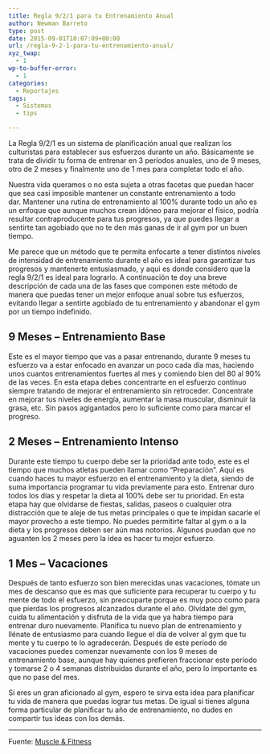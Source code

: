 ```yaml
---
title: Regla 9/2/1 para tu Entrenamiento Anual
author: Newman Barreto
type: post
date: 2015-09-01T10:07:09+00:00
url: /regla-9-2-1-para-tu-entrenamiento-anual/
xyz_twap:
  - 1
wp-to-buffer-error:
  - 1
categories:
  - Reportajes
tags:
  - Sistemas
  - tips

---
```

<span class="main-paragraph">La Regla 9/2/1 es un sistema de planificación anual que realizan los culturistas para establecer sus esfuerzos durante un año. Básicamente se trata de dividir tu forma de entrenar en 3 períodos anuales, uno de 9 meses, otro de 2 meses y finalmente uno de 1 mes para completar todo el año.</span>

Nuestra vida queramos o no esta sujeta a otras facetas que puedan hacer que sea casi imposible mantener un constante entrenamiento a todo dar. Mantener una rutina de entrenamiento al 100% durante todo un año es un enfoque que aunque muchos crean idóneo para mejorar el físico, podría resultar contraproducente para tus progresos, ya que puedes llegar a sentirte tan agobiado que no te den más ganas de ir al gym por un buen tiempo.

Me parece que un método que te permita enfocarte a tener distintos niveles de intensidad de entrenamiento durante el año es ideal para garantizar tus progresos y mantenerte entusiasmado, y aqui es donde considero que la regla 9/2/1 es ideal para lograrlo. A continuación te doy una breve descripción de cada una de las fases que componen este método de manera que puedas tener un mejor enfoque anual sobre tus esfuerzos, evitando llegar a sentirte agobiado de tu entrenamiento y abandonar el gym por un tiempo indefinido.

## 9 Meses &#8211; Entrenamiento Base

Este es el mayor tiempo que vas a pasar entrenando, durante 9 meses tu esfuerzo va a estar enfocado en avanzar un poco cada día mas, haciendo unos cuantos entrenamientos fuertes al mes y comiendo bien del 80 al 90% de las veces. En esta etapa debes concentrarte en el esfuerzo continuo siempre tratando de mejorar el entrenamiento sin retroceder. Concentrate en mejorar tus niveles de energía, aumentar la masa muscular, disminuir la grasa, etc. Sin pasos agigantados pero lo suficiente como para marcar el progreso.

## 2 Meses &#8211; Entrenamiento Intenso

Durante este tiempo tu cuerpo debe ser la prioridad ante todo, este es el tiempo que muchos atletas pueden llamar como &#8220;Preparación&#8221;. Aquí es cuando haces tu mayor esfuerzo en el entrenamiento y la dieta, siendo de suma importancia programar tu vida previamente para esto. Entrenar duro todos los días y respetar la dieta al 100% debe ser tu prioridad. En esta etapa hay que olvidarse de fiestas, salidas, paseos o cualquier otra distracción que te aleje de tus metas principales o que te impidan sacarle el mayor provecho a este tiempo. No puedes permitirte faltar al gym o a la dieta y los progresos deben ser aún mas notorios. Algunos puedan que no aguanten los 2 meses pero la idea es hacer tu mejor esfuerzo.

## 1 Mes &#8211; Vacaciones

Después de tanto esfuerzo son bien merecidas unas vacaciones, tómate un mes de descanso que es mas que suficiente para recuperar tu cuerpo y tu mente de todo el esfuerzo, sin preocuparte porque es muy poco como para que pierdas los progresos alcanzados durante el año. Olvídate del gym, cuida tu alimentación y disfruta de la vida que ya habra tiempo para entrenar duro nuevamente. Planifica tu nuevo plan de entrenamiento y llénate de entusiasmo para cuando llegue el día de volver al gym que tu mente y tu cuerpo te lo agradecerán. Después de este período de vacaciones puedes comenzar nuevamente con los 9 meses de entrenamiento base, aunque hay quienes prefieren fraccionar este período y tomarse 2 o 4 semanas distribuidas durante el año, pero lo importante es que no pase del mes.

Si eres un gran aficionado al gym, espero te sirva esta idea para planificar tu vida de manera que puedas lograr tus metas. De igual si tienes alguna forma particular de planificar tu año de entrenamiento, no dudes en compartir tus ideas con los demás.

* * *

Fuente: <a href="http://www.muscleandfitness.com/workouts/workout-tips/921-rule-bodybuilders-guide-fitness" target="_blank">Muscle & Fitness</a>

&nbsp;